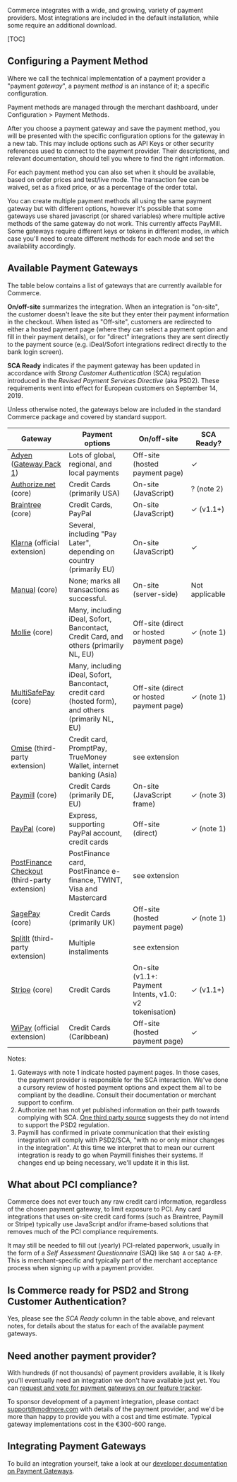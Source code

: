 Commerce integrates with a wide, and growing, variety of payment providers. Most integrations are included in the default installation, while some require an additional download.

[TOC]

## Configuring a Payment Method

Where we call the technical implementation of a payment provider a "payment _gateway_", a payment _method_ is an instance of it; a specific configuration.

Payment methods are managed through the merchant dashboard, under Configuration > Payment Methods. 

After you choose a payment gateway and save the payment method, you will be presented with the specific configuration options for the gateway in a new tab. This may include options such as API Keys or other security references used to connect to the payment provider. Their descriptions, and relevant documentation, should tell you where to find the right information.

For each payment method you can also set when it should be available, based on order prices and test/live mode. The transaction fee can be waived, set as a fixed price, or as a percentage of the order total.

You can create multiple payment methods all using the same payment gateway but with different options, however it's possible that some gateways use shared javascript (or shared variables) where multiple active methods of the same gateway do not work. This currently affects PayMill. Some gateways require different keys or tokens in different modes, in which case you'll need to create different methods for each mode and set the availability accordingly.

## Available Payment Gateways

The table below contains a list of gateways that are currently available for Commerce. 

**On/off-site** summarizes the integration. When an integration is "on-site", the customer doesn't leave the site but they enter their payment information in the checkout. When listed as "Off-site", customers are redirected to either a hosted payment page (where they can select a payment option and fill in their payment details), or for "direct" integrations they are sent directly to the payment source (e.g. iDeal/Sofort integrations redirect directly to the bank login screen). 

**SCA Ready** indicates if the payment gateway has been updated in accordance with _Strong Customer Authentication_ (SCA) regulation introduced in the _Revised Payment Services Directive_ (aka PSD2). These requirements went into effect for European customers on September 14, 2019. 

Unless otherwise noted, the gateways below are included in the standard Commerce package and covered by standard support. 

| Gateway | Payment options | On/off-site | SCA Ready? |
|---|---|---|---|
| [Adyen](Adyen_hpp) ([Gateway Pack 1](../Modules/Payments/GatewayPack1)) | Lots of global, regional, and local payments | Off-site (hosted payment page) | ✓ |
| [Authorize.net](Authorize.net) (core) | Credit Cards (primarily USA) | On-site (JavaScript) | ? (note 2) |
| [Braintree](Braintree) (core) | Credit Cards, PayPal | On-site (JavaScript)  | ✓ (v1.1+) |
| [Klarna](Klarna) (official extension) | Several, including "Pay Later", depending on country (primarily EU) | On-site (JavaScript) | ✓ |
| [Manual](Manual) (core) | None; marks all transactions as successful. | On-site (server-side) | Not applicable |
| [Mollie](Mollie) (core) | Many, including iDeal, Sofort, Bancontact, Credit Card, and others (primarily NL, EU) | Off-site (direct or hosted payment page) | ✓ (note 1) |
| [MultiSafePay](MultiSafePay) (core) | Many, including iDeal, Sofort, Bancontact, credit card (hosted form), and others (primarily NL, EU) | Off-site (direct or hosted payment page) | ✓ (note 1) |
| [Omise](https://modx.com/extras/package/omisepaymentgatewayforcommerce) (third-party extension) | Credit card, PromptPay, TrueMoney Wallet, internet banking (Asia) | see extension |
| [Paymill](Paymill) (core) | Credit Cards (primarily DE, EU) | On-site (JavaScript frame) | ✓ (note 3) |
| [PayPal](PayPal) (core) | Express, supporting PayPal account, credit cards | Off-site (direct) | ✓ (note 1) |
| [PostFinance Checkout](https://modx.com/extras/package/postfinancecheckoutpaymentgatewayforcommerce) (third-party extension) | PostFinance card, PostFinance e-finance, TWINT, Visa and Mastercard | see extension |
| [SagePay](SagePay) (core) | Credit Cards (primarily UK) | Off-site (hosted payment page) | ✓ (note 1) |
| [SplitIt](https://modx.com/extras/package/splititpaymentgatewayforcommerce) (third-party extension) | Multiple installments | see extension |
| [Stripe](Stripe) (core) | Credit Cards |  On-site (v1.1+: Payment Intents, v1.0: v2 tokenisation) | ✓ (v1.1+) |
| [WiPay](WiPay) (official extension) | Credit Cards (Caribbean) | Off-site (hosted payment page) | ✓ |

Notes:

1. Gateways with note 1 indicate hosted payment pages. In those cases, the payment provider is responsible for the SCA interaction. We've done a cursory review of hosted payment options and expect them all to be compliant by the deadline. Consult their documentation or merchant support to confirm.
2. Authorize.net has not yet published information on their path towards complying with SCA. [One third party source](https://www.paywithbolt.com/psd2-sca-3d-secure-2-eva/) suggests they do not intend to support the PSD2 regulation.
3. Paymill has confirmed in private communication that their existing integration will comply with PSD2/SCA, "with no or only minor changes in the integration". At this time we interpret that to mean our current integration is ready to go when Paymill finishes their systems. If changes end up being necessary, we'll update it in this list.

## What about PCI compliance?

Commerce does not ever touch any raw credit card information, regardless of the chosen payment gateway, to limit exposure to PCI. Any card integrations that uses on-site credit card forms (such as Braintree, Paymill or Stripe) typically use JavaScript and/or iframe-based solutions that removes much of the PCI compliance requirements.

It may still be needed to fill out (yearly) PCI-related paperwork, usually in the form of a _Self Assessment Questionnaire_ (SAQ) like `SAQ A` or `SAQ A-EP`. This is merchant-specific and typically part of the merchant acceptance process when signing up with a payment provider. 

## Is Commerce ready for PSD2 and Strong Customer Authentication?

Yes, please see the _SCA Ready_ column in the table above, and relevant notes, for details about the status for each of the available payment gateways.

## Need another payment provider?

With hundreds (if not thousands) of payment providers available, it is likely you'll eventually need an integration we don't have available just yet. You can [request and vote for payment gateways on our feature tracker](https://ideas.modmore.com/?tags=commerce-gateways).

To sponsor development of a payment integration, please contact support@modmore.com with details of the payment provider, and we'd be more than happy to provide you with a cost and time estimate. Typical gateway implementations cost in the €300-600 range. 

## Integrating Payment Gateways

To build an integration yourself, take a look at our [developer documentation on Payment Gateways](../Developer/Payment_Gateways). 
